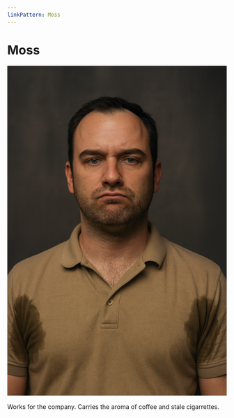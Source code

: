 ```yaml
---
linkPattern: Moss
---
```

# Moss

<div class="grid" markdown>

![Portrait](./moss.png)

<div markdown>

Works for the company.
Carries the aroma of coffee and stale cigarrettes.

</div>
</div>
